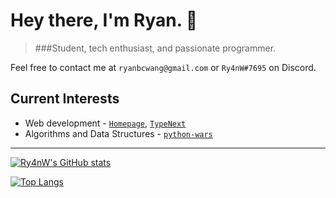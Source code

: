 # Hey there, I'm Ryan. 👋

> ###Student, tech enthusiast, and passionate programmer.

Feel free to contact me at `ryanbcwang@gmail.com` or `Ry4nW#7695` on Discord.

## Current Interests


- Web development - [`Homepage`](https://github.com/Ry4nW/homepage), [`TypeNext`](https://github.com/Ry4nW/TypeNext)
- Algorithms and Data Structures - [`python-wars`](https://github.com/Ry4nW/python-wars)

---

[![Ry4nW's GitHub stats](https://github-readme-stats.vercel.app/api?username=Ry4nW&show_icons=true&theme=onedark)](https://github.com/anuraghazra/github-readme-stats)

[![Top Langs](https://github-readme-stats.vercel.app/api/top-langs/?username=Ry4nW&layout=compact&theme=onedark)](https://github.com/anuraghazra/github-readme-stats)




